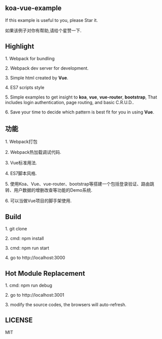## koa-vue-example
<p>If this example is useful to you, please Star it.</p>
<p>如果该例子对你有帮助,请给个星赞一下.</p>

## Highlight
<p>1. Webpack for bundling</p>
<p>2. Webpack dev server for development. </p>
<p>3. Simple html created by <b>Vue</b>.</p>
<p>4. ES7 scripts style</p>
<p>5. Simple examples to get insight to <b>koa</b>, <b>vue</b>, <b>vue-router</b>, <b>bootstrap</b>, That includes login authentication, page routing, and basic C.R.U.D.. 
<p>6. Save your time to decide which pattern is best fit for you in using <b>Vue</b>.</p>

## 功能
<p>1. Webpack打包</p>
<p>2. Webpack热加载调试代码. </p>
<p>3. Vue标准用法.</p>
<p>4. ES7脚本风格.</p>
<p>5. 使用Koa、Vue、vue-router、bootstrap等搭建一个包括登录验证、路由跳转、用户数据的增删改查等功能的Demo系统.</p>
<p>6. 可以当做Vue项目的脚手架使用.</p>

## Build
<p>1. git clone</p>
<p>2. cmd: npm install</p>
<p>3. cmd: npm run start</p>
<p>4. go to http://localhost:3000</p>

## Hot Module Replacement
<p>1. cmd: npm run debug</p>
<p>2. go to http://localhost:3001</p>
<p>3. modify the source codes, the browsers will auto-refresh.</p>

## LICENSE
MIT